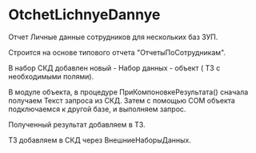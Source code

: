 # OtchetLichnyeDannye
Отчет Личные данные сотрудников для нескольких баз ЗУП.

Строится на основе типового отчета "ОтчетыПоСотрудникам".

В набор СКД добавлен новый - Набор данных - объект ( ТЗ с необходимыми полями). 

В модуле объекта, в процедуре ПриКомпоновкеРезультата() сначала получаем Текст запроса из СКД. Затем с помощью COM объекта подключаемся к другой базе, и выполняем запрос. 

Полученный результат добавляем в ТЗ. 

ТЗ добавляем в СКД через ВнешниеНаборыДанных.
